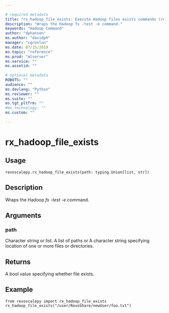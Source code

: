 ```yaml
--- 
 
# required metadata 
title: "rx_hadoop_file_exists: Execute Hadoop files exists commands (revoscalepy)" 
description: "Wraps the Hadoop fs -test -e command." 
keywords: "Hadoop Command" 
author: "dphansen"
ms.author: "davidph" 
manager: "cgronlun" 
ms.date: 07/15/2019
ms.topic: "reference" 
ms.prod: "mlserver" 
ms.service: "" 
ms.assetid: "" 
 
# optional metadata 
ROBOTS: "" 
audience: "" 
ms.devlang: "Python" 
ms.reviewer: "" 
ms.suite: "" 
ms.tgt_pltfrm: "" 
#ms.technology: "" 
ms.custom: "" 
 
---
```


# rx_hadoop_file_exists


 


## Usage



```
revoscalepy.rx_hadoop_file_exists(path: typing.Union[list, str])
```





## Description

Wraps the Hadoop *fs -test -e* command.


## Arguments


### path

Character string or list. A list of paths or A character string specifying location of one or more files
or directories.


## Returns

A bool value specifying whether file exists.


## Example



```
from revoscalepy import rx_hadoop_file_exists
rx_hadoop_file_exists("/user/RevoShare/newUser/foo.txt")
```

